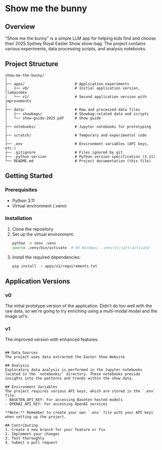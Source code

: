 # Show me the bunny

## Overview
"Show me the bunny" is a simple LLM app for helping kids find and choose their 2025 Sydney Royal Easter Show show-bag. The project contains various experiments, data processing scripts, and analysis notebooks.

## Project Structure
```
show-me-the-bunny/
│
├── apps/                       # Application experiments
│   ├── v0/                     # Initial application version, llamaindex
│   └── v1/                     # Second application version with improvements
│
├── data/                       # Raw and processed data files
│   ├── showbags/               # Showbag-related data and scripts
│   └── show-guide-2025.pdf     # Show guide
│
├── notebooks/                  # Jupyter notebooks for prototyping
│
├── scratch/                    # Temporary and experimental code
│
├── .env                        # Environment variables (API keys, etc.)
├── .gitignore                  # Files ignored by git
├── .python-version             # Python version specification (3.11)
└── README.md                   # Project documentation (this file)
```

## Getting Started

### Prerequisites
- Python 3.11
- Virtual environment (.venv)

### Installation
1. Clone the repository
2. Set up the virtual environment:
   ```bash
   python -m venv .venv
   source .venv/bin/activate  # On Windows: .venv\Scripts\activate
   ```
3. Install the required dependencies:
   ```bash
   pip install -r apps/v1/requirements.txt
   ```

## Application Versions

### v0
The initial prototype version of the application. Didn't do too well with the raw data, so we're going to try enriching using a multi-modal model and the image url's. 

### v1
The improved version with enhanced features. 
```

## Data Sources
The project uses data extracted the Easter Show Website

## Analysis
Exploratory data analysis is performed in the Jupyter notebooks located in the `notebooks/` directory. These notebooks provide insights into the patterns and trends within the show data.

## Environment Variables
The project requires various API keys, which are stored in the `.env` file:
- BASETEN_API_KEY: For accessing Baseten hosted models
- OPENAI_API_KEY: For accessing OpenAI services

**Note:** Remember to create your own `.env` file with your API keys when setting up the project.

## Contributing
1. Create a new branch for your feature or fix
2. Implement your changes
3. Test thoroughly
4. Submit a pull request
